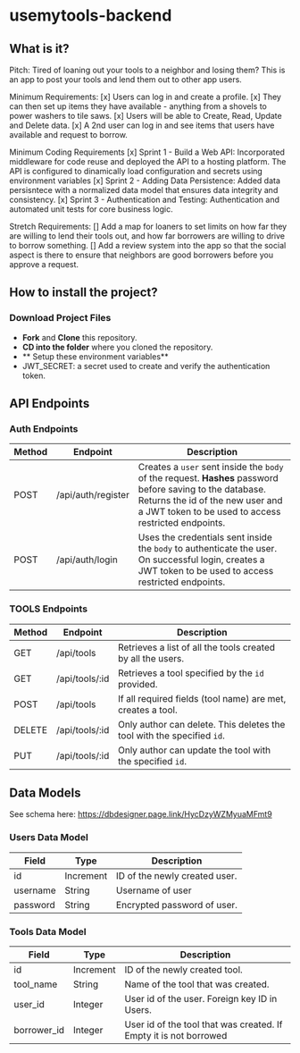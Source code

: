 # usemytools-backend

## What is it?

Pitch: Tired of loaning out your tools to a neighbor and losing them? This is an app to post
your tools and lend them out to other app users.

Minimum Requirements:
[x] Users can log in and create a profile.
[x] They can then set up items they have available - anything from a shovels to power washers to tile saws.
[x] Users will be able to Create, Read, Update and Delete data.
[x] A 2nd user can log in and see items that users have available and request to borrow.

Minimum Coding Requirements
[x] Sprint 1 - Build a Web API: Incorporated middleware for code reuse and deployed the API to a hosting platform. The API is configured to dinamically load configuration and secrets using environment variables
[x] Sprint 2 - Adding Data Persistence: Added data persisntece with a normalized data model that ensures data integrity and consistency.
[x] Sprint 3 - Authentication and Testing: Authentication and automated unit tests for core business logic.

Stretch Requirements:
[] Add a map for loaners to set limits on how far they are willing to lend their tools out, and how far borrowers are willing to drive to borrow something.
[] Add a review system into the app so that the social aspect is there to ensure that neighbors are good borrowers before you approve a request.

## How to install the project?

### Download Project Files

- **Fork** and **Clone** this repository.
- **CD into the folder** where you cloned the repository.
- ** Setup these environment variables**
- JWT_SECRET: a secret used to create and verify the authentication token.

## API Endpoints

### Auth Endpoints

| Method | Endpoint           | Description                                                                                                                                                                                          |
| ------ | ------------------ | ---------------------------------------------------------------------------------------------------------------------------------------------------------------------------------------------------- |
| POST   | /api/auth/register | Creates a `user` sent inside the `body` of the request. **Hashes** password before saving to the database. Returns the id of the new user and a JWT token to be used to access restricted endpoints. |
| POST   | /api/auth/login    | Uses the credentials sent inside the `body` to authenticate the user. On successful login, creates a JWT token to be used to access restricted endpoints.                                            |

### TOOLS Endpoints

| Method | Endpoint       | Description                                                            |
| ------ | -------------- | ---------------------------------------------------------------------- |
| GET    | /api/tools     | Retrieves a list of all the tools created by all the users.            |
| GET    | /api/tools/:id | Retrieves a tool specified by the `id` provided.                       |
| POST   | /api/tools     | If all required fields (tool name) are met, creates a tool.            |
| DELETE | /api/tools/:id | Only author can delete. This deletes the tool with the specified `id`. |
| PUT    | /api/tools/:id | Only author can update the tool with the specified `id`.               |

## Data Models

See schema here: https://dbdesigner.page.link/HycDzyWZMyuaMFmt9

### Users Data Model

| Field    | Type      | Description                   |
| -------- | --------- | ----------------------------- |
| id       | Increment | ID of the newly created user. |
| username | String    | Username of user              |
| password | String    | Encrypted password of user.   |

### Tools Data Model

| Field       | Type      | Description                                                       |
| ----------- | --------- | ----------------------------------------------------------------- |
| id          | Increment | ID of the newly created tool.                                     |
| tool_name   | String    | Name of the tool that was created.                                |
| user_id     | Integer   | User id of the user. Foreign key ID in Users.                     |
| borrower_id | Integer   | User id of the tool that was created. If Empty it is not borrowed |
